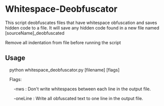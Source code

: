 # Whitespace-Deobfuscator
This script deobfuscates files that have whitespace obfuscation and saves hidden code to a file.  It will save any hidden code found in a new file named [sourceName]_deobfuscated

Remove all indentation from file before running the script

## Usage
&emsp;python whitespace_deobfuscator.py [filename] [flags]
    
&emsp;Flags:
        
&emsp;&emsp;-nws : Don't write whitespaces between each line in the output file.
        
&emsp;&emsp;-oneLine : Write all obfuscated text to one line in the output file.
